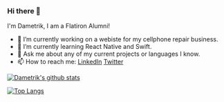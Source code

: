 ### Hi there 👋

I'm Dametrik, I am a Flatiron Alumni!

- 🔭  I’m currently working on a webiste for my cellphone repair business.
- 🌱  I’m currently learning React Native and Swift.
- 💬  Ask me about any of my current projects or languages I know.
- 📫  How to reach me: [LinkedIn](https://www.linkedin.com/in/dametrik-fick-34971913a/) [Twitter](https://twitter.com/D_Fick10)

[![Dametrik's github stats](https://github-readme-stats.vercel.app/api?username=DeLaCruz26&show_icons=true&theme=dracula&hide_rank=false&hide=stars&langs_count=8)](https://github.com/anuraghazra/github-readme-stats)

[![Top Langs](https://github-readme-stats.vercel.app/api/top-langs/?username=DeLaCruz26&layout=compact)](https://github.com/anuraghazra/github-readme-stats)


